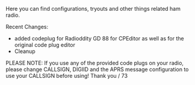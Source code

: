 
Here you can find configurations, tryouts and other things related ham radio.

Recent Changes:
* added codeplug for Radioddity GD 88 for CPEditor as well as for the original code plug editor
* Cleanup 

PLEASE NOTE: If you use any of the provided code plugs on your radio, please change CALLSIGN, DIGIID and the APRS message configuration to use your CALLSIGN before using! Thank you / 73